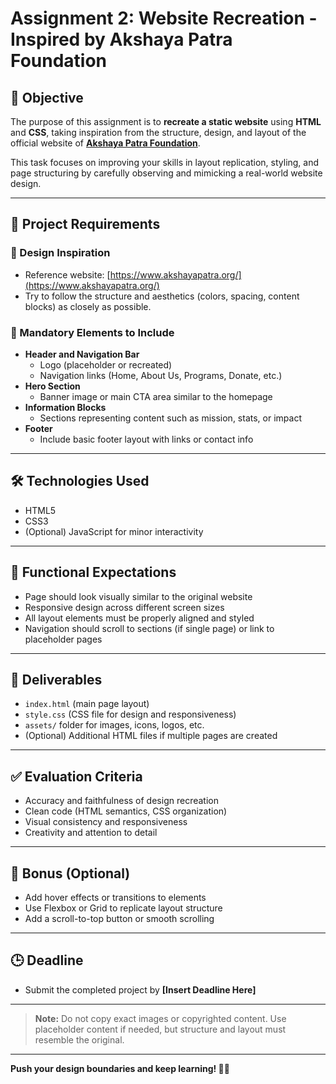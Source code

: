 # Assignment 2: Website Recreation - Inspired by Akshaya Patra Foundation

## 📌 Objective

The purpose of this assignment is to **recreate a static website** using **HTML** and **CSS**, taking inspiration from the structure, design, and layout of the official website of **[Akshaya Patra Foundation](https://www.akshayapatra.org/)**.

This task focuses on improving your skills in layout replication, styling, and page structuring by carefully observing and mimicking a real-world website design.

---

## 🧱 Project Requirements

### 🔹 Design Inspiration

- Reference website: [https://www.akshayapatra.org/](https://www.akshayapatra.org/)
- Try to follow the structure and aesthetics (colors, spacing, content blocks) as closely as possible.

### 🔹 Mandatory Elements to Include

- **Header and Navigation Bar**
  - Logo (placeholder or recreated)
  - Navigation links (Home, About Us, Programs, Donate, etc.)
- **Hero Section**
  - Banner image or main CTA area similar to the homepage
- **Information Blocks**
  - Sections representing content such as mission, stats, or impact
- **Footer**
  - Include basic footer layout with links or contact info

---

## 🛠️ Technologies Used

- HTML5
- CSS3
- (Optional) JavaScript for minor interactivity

---

## 🧪 Functional Expectations

- Page should look visually similar to the original website
- Responsive design across different screen sizes
- All layout elements must be properly aligned and styled
- Navigation should scroll to sections (if single page) or link to placeholder pages

---

## 📂 Deliverables

- `index.html` (main page layout)
- `style.css` (CSS file for design and responsiveness)
- `assets/` folder for images, icons, logos, etc.
- (Optional) Additional HTML files if multiple pages are created

---

## ✅ Evaluation Criteria

- Accuracy and faithfulness of design recreation
- Clean code (HTML semantics, CSS organization)
- Visual consistency and responsiveness
- Creativity and attention to detail

---

## 🌟 Bonus (Optional)

- Add hover effects or transitions to elements
- Use Flexbox or Grid to replicate layout structure
- Add a scroll-to-top button or smooth scrolling

---

## 🕒 Deadline

- Submit the completed project by **[Insert Deadline Here]**

---

> **Note:** Do not copy exact images or copyrighted content. Use placeholder content if needed, but structure and layout must resemble the original.

---

**Push your design boundaries and keep learning! 🎨🚀**

